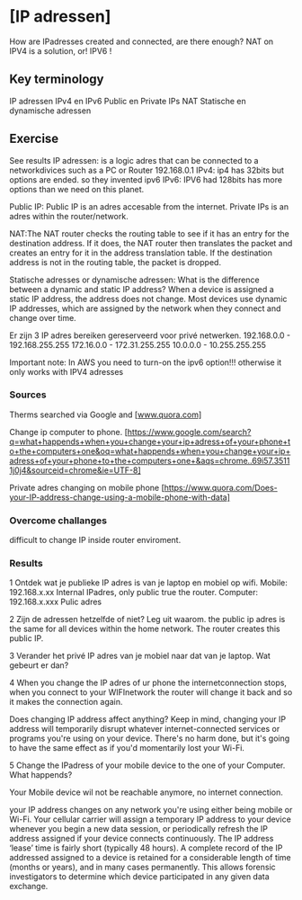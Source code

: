 # [IP adressen]
How are IPadresses created and connected, are there enough? NAT on IPV4 is a solution, or!  IPV6 ! 

## Key terminology

IP adressen
IPv4 en IPv6
Public en Private IPs
NAT
Statische en dynamische adressen

## Exercise
See results 
IP adressen: 
is a logic adres that can be connected to a networkdivices such as a PC or Router 192.168.0.1
IPv4: ip4 has 32bits but options are ended. so they invented ipv6
IPv6: IPV6 had 128bits has more options than we need on this planet. 

Public IP:  Public IP is an adres accesable from the internet.
Private IPs is an adres within the router/network. 

NAT:The NAT router checks the routing table to see if it has an entry for the destination address. If it does, the NAT router then translates the packet and creates an entry for it in the address translation table. If the destination address is not in the routing table, the packet is dropped.

Statische adresses or dynamische adressen: 
What is the difference between a dynamic and static IP address? When a device is assigned a static IP address, the address does not change. Most devices use dynamic IP addresses, which are assigned by the network when they connect and change over time.

Er zijn 3 IP adres bereiken gereserveerd voor privé netwerken.
192.168.0.0 - 192.168.255.255
172.16.0.0 - 172.31.255.255
10.0.0.0 - 10.255.255.255

Important note: In AWS you need to turn-on the ipv6 option!!! otherwise it only works with IPV4 adresses

### Sources
Therms searched via Google and [www.quora.com]

Change ip computer to phone. 
[https://www.google.com/search?q=what+happends+when+you+change+your+ip+adress+of+your+phone+to+the+computers+one&oq=what+happends+when+you+change+your+ip+adress+of+your+phone+to+the+computers+one+&aqs=chrome..69i57.35111j0j4&sourceid=chrome&ie=UTF-8]

Private adres changing on mobile phone
[https://www.quora.com/Does-your-IP-address-change-using-a-mobile-phone-with-data]


### Overcome challanges
difficult to change IP inside router enviroment. 

### Results
1 Ontdek wat je publieke IP adres is van je laptop en mobiel op wifi.
Mobile:     192.168.x.xx   Internal IPadres, only public true the router. 
Computer:   192.168.x.xxx  Pulic adres

2 Zijn de adressen hetzelfde of niet? Leg uit waarom.
the public ip adres is the same for all devices within the home network. The router creates this public IP. 

3 Verander het privé IP adres van je mobiel naar dat van je laptop. Wat gebeurt er dan?

4 When you change the IP adres of ur phone the internetconnection stops, when you connect to your WIFInetwork the router will change it back and so it makes the connection again. 

Does changing IP address affect anything?
Keep in mind, changing your IP address will temporarily disrupt whatever internet-connected services or programs you're using on your device. There's no harm done, but it's going to have the same effect as if you'd momentarily lost your Wi-Fi.

5 Change the IPadress of your mobile device to the one of your Computer. What happends?

Your Mobile device wil not be reachable anymore, no internet connection. 

your IP address changes on any network you're using either being mobile or Wi-Fi.
Your cellular carrier will assign a temporary IP address to your device whenever you begin a new data session, or periodically refresh the IP address assigned if your device connects continuously.
The IP address ‘lease’ time is fairly short (typically 48 hours). A complete record of the IP addressed assigned to a device is retained for a considerable length of time (months or years), and in many cases permanently. This allows forensic investigators to determine which device participated in any given data exchange.
